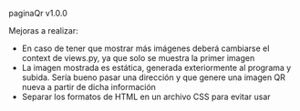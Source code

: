 paginaQr v1.0.0

Mejoras a realizar:

* En caso de tener que mostrar más imágenes deberá cambiarse el context de views.py, ya que solo se muestra la primer imagen
* La imagen mostrada es estática, generada exteriormente al programa y subida. Sería bueno pasar una dirección y que genere una imagen QR nueva a partir de dicha información
* Separar los formatos de HTML en un archivo CSS para evitar usar <style>